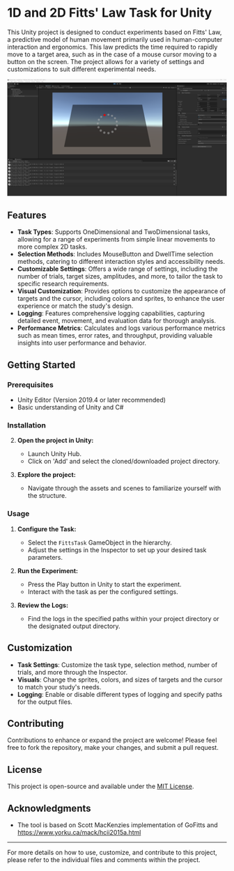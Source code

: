 # 1D and 2D Fitts' Law Task for Unity

This Unity project is designed to conduct experiments based on Fitts' Law, a predictive model of human movement primarily used in human-computer interaction and ergonomics. This law predicts the time required to rapidly move to a target area, such as in the case of a mouse cursor moving to a button on the screen. The project allows for a variety of settings and customizations to suit different experimental needs.

[![Link to YouTube](https://github.com/valentin-schwind/fitts-law-unity/blob/master/screenshot.png)](https://youtu.be/e69nWZy3qBI)

## Features

- **Task Types**: Supports OneDimensional and TwoDimensional tasks, allowing for a range of experiments from simple linear movements to more complex 2D tasks.
- **Selection Methods**: Includes MouseButton and DwellTime selection methods, catering to different interaction styles and accessibility needs.
- **Customizable Settings**: Offers a wide range of settings, including the number of trials, target sizes, amplitudes, and more, to tailor the task to specific research requirements.
- **Visual Customization**: Provides options to customize the appearance of targets and the cursor, including colors and sprites, to enhance the user experience or match the study's design.
- **Logging**: Features comprehensive logging capabilities, capturing detailed event, movement, and evaluation data for thorough analysis.
- **Performance Metrics**: Calculates and logs various performance metrics such as mean times, error rates, and throughput, providing valuable insights into user performance and behavior.

## Getting Started

### Prerequisites

- Unity Editor (Version 2019.4 or later recommended)
- Basic understanding of Unity and C#

### Installation

2. **Open the project in Unity:**
   - Launch Unity Hub.
   - Click on 'Add' and select the cloned/downloaded project directory.

3. **Explore the project:**
   - Navigate through the assets and scenes to familiarize yourself with the structure.

### Usage

1. **Configure the Task:**
   - Select the `FittsTask` GameObject in the hierarchy.
   - Adjust the settings in the Inspector to set up your desired task parameters.

2. **Run the Experiment:**
   - Press the Play button in Unity to start the experiment.
   - Interact with the task as per the configured settings.

3. **Review the Logs:**
   - Find the logs in the specified paths within your project directory or the designated output directory.

## Customization

- **Task Settings**: Customize the task type, selection method, number of trials, and more through the Inspector.
- **Visuals**: Change the sprites, colors, and sizes of targets and the cursor to match your study's needs.
- **Logging**: Enable or disable different types of logging and specify paths for the output files.

## Contributing

Contributions to enhance or expand the project are welcome! Please feel free to fork the repository, make your changes, and submit a pull request.

## License

This project is open-source and available under the [MIT License](LICENSE.md).

## Acknowledgments
 
- The tool is based on Scott MacKenzies implementation of GoFitts and https://www.yorku.ca/mack/hcii2015a.html

---

For more details on how to use, customize, and contribute to this project, please refer to the individual files and comments within the project.
